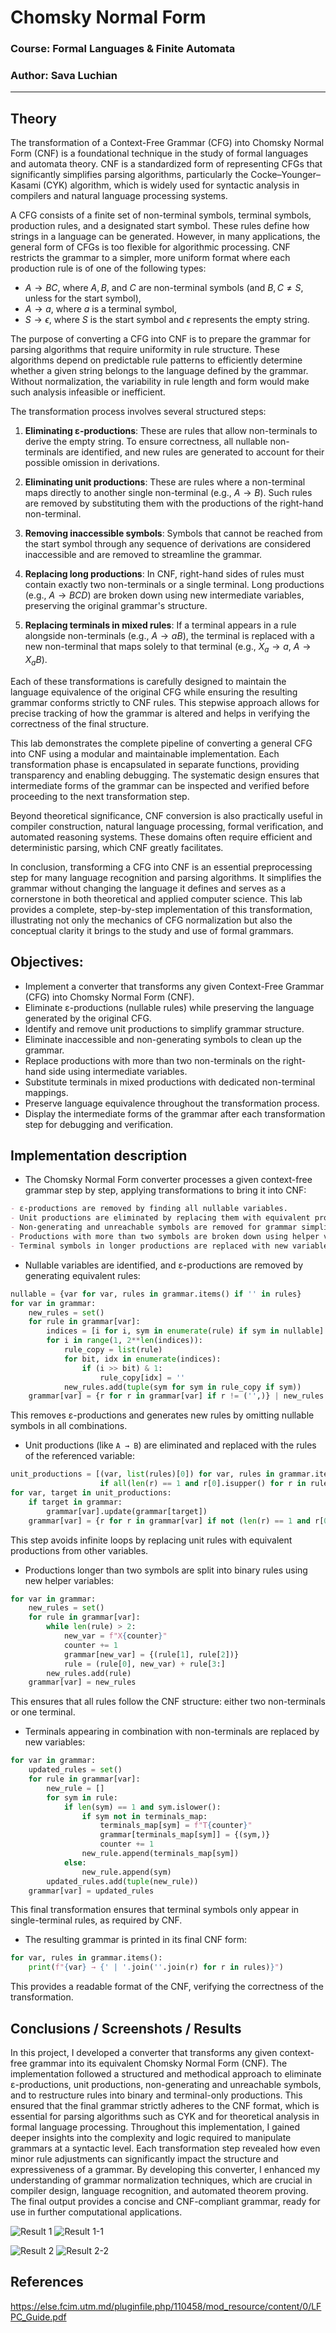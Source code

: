# Chomsky Normal Form

### Course: Formal Languages & Finite Automata
### Author: Sava Luchian

----

## Theory

The transformation of a Context-Free Grammar (CFG) into Chomsky Normal Form (CNF) is a foundational technique in the study of formal languages and automata theory. CNF is a standardized form of representing CFGs that significantly simplifies parsing algorithms, particularly the Cocke–Younger–Kasami (CYK) algorithm, which is widely used for syntactic analysis in compilers and natural language processing systems.

A CFG consists of a finite set of non-terminal symbols, terminal symbols, production rules, and a designated start symbol. These rules define how strings in a language can be generated. However, in many applications, the general form of CFGs is too flexible for algorithmic processing. CNF restricts the grammar to a simpler, more uniform format where each production rule is of one of the following types:

* $A \rightarrow BC$, where $A, B,$ and $C$ are non-terminal symbols (and $B, C \neq S$, unless for the start symbol),
* $A \rightarrow a$, where $a$ is a terminal symbol,
* $S \rightarrow \epsilon$, where $S$ is the start symbol and $\epsilon$ represents the empty string.

The purpose of converting a CFG into CNF is to prepare the grammar for parsing algorithms that require uniformity in rule structure. These algorithms depend on predictable rule patterns to efficiently determine whether a given string belongs to the language defined by the grammar. Without normalization, the variability in rule length and form would make such analysis infeasible or inefficient.

The transformation process involves several structured steps:

1. **Eliminating ε-productions**: These are rules that allow non-terminals to derive the empty string. To ensure correctness, all nullable non-terminals are identified, and new rules are generated to account for their possible omission in derivations.

2. **Eliminating unit productions**: These are rules where a non-terminal maps directly to another single non-terminal (e.g., $A \rightarrow B$). Such rules are removed by substituting them with the productions of the right-hand non-terminal.

3. **Removing inaccessible symbols**: Symbols that cannot be reached from the start symbol through any sequence of derivations are considered inaccessible and are removed to streamline the grammar.

4. **Replacing long productions**: In CNF, right-hand sides of rules must contain exactly two non-terminals or a single terminal. Long productions (e.g., $A \rightarrow BCD$) are broken down using new intermediate variables, preserving the original grammar's structure.

5. **Replacing terminals in mixed rules**: If a terminal appears in a rule alongside non-terminals (e.g., $A \rightarrow aB$), the terminal is replaced with a new non-terminal that maps solely to that terminal (e.g., $X_a \rightarrow a$, $A \rightarrow X_aB$).

Each of these transformations is carefully designed to maintain the language equivalence of the original CFG while ensuring the resulting grammar conforms strictly to CNF rules. This stepwise approach allows for precise tracking of how the grammar is altered and helps in verifying the correctness of the final structure.

This lab demonstrates the complete pipeline of converting a general CFG into CNF using a modular and maintainable implementation. Each transformation phase is encapsulated in separate functions, providing transparency and enabling debugging. The systematic design ensures that intermediate forms of the grammar can be inspected and verified before proceeding to the next transformation step.

Beyond theoretical significance, CNF conversion is also practically useful in compiler construction, natural language processing, formal verification, and automated reasoning systems. These domains often require efficient and deterministic parsing, which CNF greatly facilitates.

In conclusion, transforming a CFG into CNF is an essential preprocessing step for many language recognition and parsing algorithms. It simplifies the grammar without changing the language it defines and serves as a cornerstone in both theoretical and applied computer science. This lab provides a complete, step-by-step implementation of this transformation, illustrating not only the mechanics of CFG normalization but also the conceptual clarity it brings to the study and use of formal grammars.



## Objectives:

* Implement a converter that transforms any given Context-Free Grammar (CFG) into Chomsky Normal Form (CNF).
* Eliminate ε-productions (nullable rules) while preserving the language generated by the original CFG.
* Identify and remove unit productions to simplify grammar structure.
* Eliminate inaccessible and non-generating symbols to clean up the grammar.
* Replace productions with more than two non-terminals on the right-hand side using intermediate variables.
* Substitute terminals in mixed productions with dedicated non-terminal mappings.
* Preserve language equivalence throughout the transformation process.
* Display the intermediate forms of the grammar after each transformation step for debugging and verification.



## Implementation description

* The Chomsky Normal Form converter processes a given context-free grammar step by step, applying transformations to bring it into CNF:

```markdown
- ε-productions are removed by finding all nullable variables.  
- Unit productions are eliminated by replacing them with equivalent productions.  
- Non-generating and unreachable symbols are removed for grammar simplification.  
- Productions with more than two symbols are broken down using helper variables.  
- Terminal symbols in longer productions are replaced with new variables.  
```

* Nullable variables are identified, and ε-productions are removed by generating equivalent rules:

```python
nullable = {var for var, rules in grammar.items() if '' in rules}
for var in grammar:
    new_rules = set()
    for rule in grammar[var]:
        indices = [i for i, sym in enumerate(rule) if sym in nullable]
        for i in range(1, 2**len(indices)):
            rule_copy = list(rule)
            for bit, idx in enumerate(indices):
                if (i >> bit) & 1:
                    rule_copy[idx] = ''
            new_rules.add(tuple(sym for sym in rule_copy if sym))
    grammar[var] = {r for r in grammar[var] if r != ('',)} | new_rules
```

This removes ε-productions and generates new rules by omitting nullable symbols in all combinations.

* Unit productions (like `A → B`) are eliminated and replaced with the rules of the referenced variable:

```python
unit_productions = [(var, list(rules)[0]) for var, rules in grammar.items()
                    if all(len(r) == 1 and r[0].isupper() for r in rules)]
for var, target in unit_productions:
    if target in grammar:
        grammar[var].update(grammar[target])
    grammar[var] = {r for r in grammar[var] if not (len(r) == 1 and r[0].isupper())}
```

This step avoids infinite loops by replacing unit rules with equivalent productions from other variables.

* Productions longer than two symbols are split into binary rules using new helper variables:

```python
for var in grammar:
    new_rules = set()
    for rule in grammar[var]:
        while len(rule) > 2:
            new_var = f"X{counter}"
            counter += 1
            grammar[new_var] = {(rule[1], rule[2])}
            rule = (rule[0], new_var) + rule[3:]
        new_rules.add(rule)
    grammar[var] = new_rules
```

This ensures that all rules follow the CNF structure: either two non-terminals or one terminal.

* Terminals appearing in combination with non-terminals are replaced by new variables:

```python
for var in grammar:
    updated_rules = set()
    for rule in grammar[var]:
        new_rule = []
        for sym in rule:
            if len(sym) == 1 and sym.islower():
                if sym not in terminals_map:
                    terminals_map[sym] = f"T{counter}"
                    grammar[terminals_map[sym]] = {(sym,)}
                    counter += 1
                new_rule.append(terminals_map[sym])
            else:
                new_rule.append(sym)
        updated_rules.add(tuple(new_rule))
    grammar[var] = updated_rules
```

This final transformation ensures that terminal symbols only appear in single-terminal rules, as required by CNF.

* The resulting grammar is printed in its final CNF form:

```python
for var, rules in grammar.items():
    print(f"{var} → {' | '.join(''.join(r) for r in rules)}")
```

This provides a readable format of the CNF, verifying the correctness of the transformation.




## Conclusions / Screenshots / Results
In this project, I developed a converter that transforms any given context-free grammar into its equivalent Chomsky Normal Form (CNF). The implementation followed a structured and methodical approach to eliminate ε-productions, unit productions, non-generating and unreachable symbols, and to restructure rules into binary and terminal-only productions. This ensured that the final grammar strictly adheres to the CNF format, which is essential for parsing algorithms such as CYK and for theoretical analysis in formal language processing.
Throughout this implementation, I gained deeper insights into the complexity and logic required to manipulate grammars at a syntactic level. Each transformation step revealed how even minor rule adjustments can significantly impact the structure and expressiveness of a grammar. By developing this converter, I enhanced my understanding of grammar normalization techniques, which are crucial in compiler design, language recognition, and automated theorem proving. The final output provides a concise and CNF-compliant grammar, ready for use in further computational applications.



![Result 1](result1.png)
![Result 1-1](result2.png)

![Result 2](result3.png)
![Result 2-2](result4.png)


## References

https://else.fcim.utm.md/pluginfile.php/110458/mod_resource/content/0/LFPC_Guide.pdf